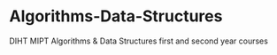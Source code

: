 # Algorithms-Data-Structures
DIHT MIPT Algorithms &amp; Data Structures first and second year courses
